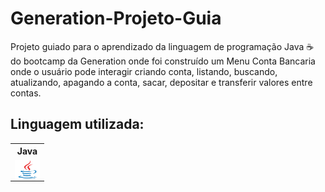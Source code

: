 # Generation-Projeto-Guia

Projeto guiado para o aprendizado da linguagem de programação Java ☕ do bootcamp da Generation onde foi construído um Menu Conta Bancaria onde o usuário pode interagir criando conta, listando, buscando, atualizando, apagando a conta, sacar, depositar e transferir valores entre contas.

<h2> Linguagem utilizada: </h2>

<table>

<tr>
  <th> Java </th>
</tr>

<tr>
  <td> <img align="center" alt="Java" height="30" width="40" src="https://github.com/devicons/devicon/blob/master/icons/java/java-original.svg"> </td>
</tr>

</table>
